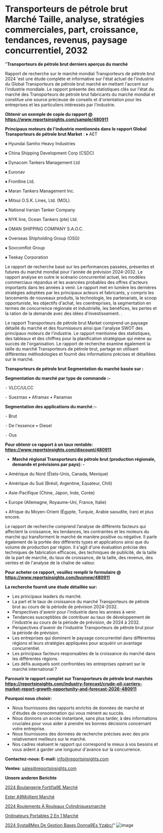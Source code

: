 # Transporteurs de pétrole brut Marché Taille, analyse, stratégies commerciales, part, croissance, tendances, revenus, paysage concurrentiel, 2032

"<strong>Transporteurs de pétrole brut derniers aperçus du marché</strong>

Rapport de recherche sur le marché mondial Transporteurs de pétrole brut 2024 'est une étude complète et informative sur l'état actuel de l'industrie du Global Transporteurs de pétrole brut marché en mettant l'accent sur l'industrie mondiale. Le rapport présente des statistiques clés sur l'état du marché des Transporteurs de pétrole brut fabricants du marché mondial et constitue une source précieuse de conseils et d'orientation pour les entreprises et les particuliers intéressés par l'industrie.

<strong>Obtenir un exemple de copie du rapport @ <a href=https://www.reportsinsights.com/sample/480911>https://www.reportsinsights.com/sample/480911</a></strong>

<strong>Principaux moteurs de l'industrie mentionnés dans le rapport Global Transporteurs de pétrole brut Market</strong> :
♦ AET

♦ Hyundai Samho Heavy Industries

♦ China Shipping Development Corp (CSDC)

♦ Dynacom Tankers Management Ltd

♦ Euronav

♦ Frontline Ltd.

♦ Maran Tankers Management Inc.

♦ Mitsui O.S.K. Lines, Ltd. (MOL).

♦ National Iranian Tanker Company

♦ NYK line, Ocean Tankers (pte) Ltd.

♦ OMAN SHIPPING COMPANY S.A.O.C.

♦ Overseas Shipholding Group (OSG)

♦ Sovcomflot Group

♦ Teekay Corporation

Le rapport de recherche basé sur les performances passées, présentes et futures du marché mondial pour l'année de prévision 2024-2032. Le rapport analyse en outre le scénario concurrentiel actuel, les modèles commerciaux répandus et les avancées probables des offres d'acteurs importants dans les années à venir. Le rapport met en lumière les dernières stratégies adoptées par les principaux acteurs et fabricants, y compris les lancements de nouveaux produits, la technologie, les partenariats, le scoop opportuniste, les objectifs d'achat, les coentreprises, la segmentation en termes de concurrence régionale et industrielle, les bénéfices, les pertes et la ration de la demande avec des idées d'investissement. .

Le rapport Transporteurs de pétrole brut Market comprend un paysage détaillé du marché et des fournisseurs ainsi que l'analyse SWOT des principaux moteurs de l'industrie. Le rapport mentionne des statistiques, des tableaux et des chiffres pour la planification stratégique qui mène au succès de l'organisation. Le rapport de recherche examine également la taille du marché Transporteurs de pétrole brut, partage en utilisant différentes méthodologies et fournit des informations précises et détaillées sur le marché.

<strong>Transporteurs de pétrole brut Segmentation du marché basée sur :</strong>

<strong>Segmentation du marché par type de commande :-</strong>

⁃ VLCC/ULCC

⁃ Suezmax
• Aframax
• Panamax

<strong>Segmentation des applications du marché :-</strong>

⁃ Brut

⁃ De l'essence
• Diesel

⁃ Ous

<strong>Pour obtenir ce rapport à un taux rentable: <a href=https://www.reportsinsights.com/discount/480911>https://www.reportsinsights.com/discount/480911</a></strong>
<ul>
  <li><strong>Marché régional Transporteurs de pétrole brut (production régionale, demande et prévisions par pays): -</strong></li>
</ul>
• Amérique du Nord (États-Unis, Canada, Mexique)

• Amérique du Sud (Brésil, Argentine, Equateur, Chili)

• Asie-Pacifique (Chine, Japon, Inde, Corée)

• Europe (Allemagne, Royaume-Uni, France, Italie)

• Afrique du Moyen-Orient (Égypte, Turquie, Arabie saoudite, Iran) et plus encore.

Le rapport de recherche comprend l’analyse de différents facteurs qui affectent la croissance, les tendances, les contraintes et les moteurs du marché qui transforment le marché de manière positive ou négative. Il parle également de la portée des différents types et applications ainsi que du volume de production par région. Il s'agit d'une évaluation précise des techniques de fabrication efficaces, des techniques de publicité, de la taille de la part de marché, du taux de croissance, de la taille, des revenus, des ventes et de l'analyse de la chaîne de valeur.

<strong>Pour acheter ce rapport, veuillez remplir le formulaire @   <a href=https://www.reportsinsights.com/buynow/480911>https://www.reportsinsights.com/buynow/480911</a></strong>

<strong>La recherche fournit une étude détaillée sur:</strong>
<ul>
  <li>Les principaux leaders du marché.</li>
  <li>La part et le taux de croissance du marché Transporteurs de pétrole brut au cours de la période de prévision 2024-2032.</li>
  <li>Perspectives d'avenir pour l'industrie dans les années à venir.</li>
  <li>Tendances susceptibles de contribuer au taux de développement de l'industrie au cours de la période de prévision, de 2024 à 2032.</li>
  <li>Perspectives d'avenir de l'industrie Transporteurs de pétrole brut pour la période de prévision.</li>
  <li>Les entreprises qui dominent le paysage concurrentiel dans différentes régions et leurs stratégies appliquées pour acquérir un avantage concurrentiel.</li>
  <li>Les principaux facteurs responsables de la croissance du marché dans les différentes régions.</li>
  <li>Les défis auxquels sont confrontées les entreprises opérant sur le marché international ?</li>
</ul>

<strong>Parcourir le rapport complet sur Transporteurs de pétrole brut marchés <a href=https://reportsinsights.com/industry-forecast/crude-oil-carriers-market-report-growth-opportunity-and-forecast-2026-480911>https://reportsinsights.com/industry-forecast/crude-oil-carriers-market-report-growth-opportunity-and-forecast-2026-480911</a></strong>

<strong>Pourquoi nous choisir:</strong>
<ul>
  <li>Nous fournissons des rapports enrichis de données de marché et d'études de consommation qui vous mènent au succès.</li>
  <li>Nous donnons un accès instantané, sans plus tarder, à des informations cruciales pour vous aider à prendre les bonnes décisions concernant votre entreprise.</li>
  <li>Nous fournissons des données de recherche précises avec des prix relativement meilleurs sur le marché.</li>
  <li>Nos cadres réalisent le rapport qui correspond le mieux à vos besoins et vous aident à garder une longueur d'avance sur la concurrence.</li>
</ul>
<strong>Contactez-nous:
</strong><strong>E-mail:</strong> <a href=mailto:info@reportsinsights.com>info@reportsinsights.com</a>

<strong>Ventes</strong>: <a href=mailto:sales@reportsinsights.com>sales@reportsinsights.com</a>

<strong>Unsere anderen Berichte</strong>

<a href=https://www.linkedin.com/pulse/2024-boulangerie-fortifi%C3%A9e-march%C3%A9-segmentation-ecs4c/>2024 Boulangerie Fortifia9E Marché</a>

<a href=https://www.linkedin.com/pulse/ester-%C3%A9mollient-march%C3%A9-2024-part-de-croissance-ayv0c/>Ester A9Mollient Marché</a>

<a href=https://www.linkedin.com/pulse/2024-roulements-à-rouleaux-cylindriquesmarché-9mpfc/>2024 Roulements À Rouleaux Cylindriquesmarché</a>

<a href=https://www.linkedin.com/pulse/ordinateurs-portables-2-en-1-march%C3%A9-segmentation-w8tqf/>Ordinateurs Portables 2 En 1 Marché</a>

<a href=https://www.linkedin.com/pulse/2024-syst%C3%A8mes-de-gestion-bases-donn%C3%A9es-yzabc/>2024 Systa8Mes De Gestion Bases Donna9Es Yzabc/</a>"
![image](https://github.com/daminid12/RImarket/assets/158430485/1484120e-f31e-410d-b33b-9d0e402c1520)
